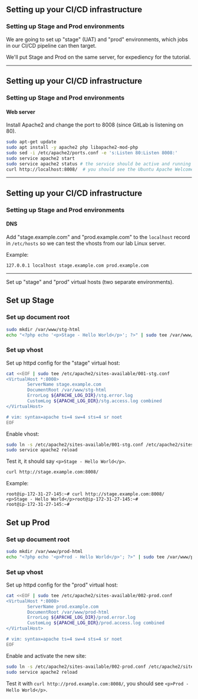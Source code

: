 
## Setting up your CI/CD infrastructure
### Setting up Stage and Prod environments

We are going to set up "stage" (UAT) and "prod" environments,
which jobs in our CI/CD pipeline can then target.

We'll put Stage and Prod on the same server, for expediency for the tutorial.

---
## Setting up your CI/CD infrastructure
### Setting up Stage and Prod environments
#### Web server

Install Apache2 and change the port to 8008 (since GitLab is listening on 80).

```bash
sudo apt-get update
sudo apt install -y apache2 php libapache2-mod-php
sudo sed -i /etc/apache2/ports.conf -e 's:Listen 80:Listen 8008:'
sudo service apache2 start
sudo service apache2 status # the service should be active and running
curl http://localhost:8008/  # you should see the Ubuntu Apache Welcome page source

```
---
## Setting up your CI/CD infrastructure
### Setting up Stage and Prod environments
#### DNS

Add "stage.example.com" and "prod.example.com" to the `localhost` record in `/etc/hosts` so we can test the vhosts from our lab Linux server.

Example:

```text
127.0.0.1 localhost stage.example.com prod.example.com
```
---

Set up "stage" and "prod" virtual hosts (two separate environments).

## Set up Stage

### Set up document root

```bash
sudo mkdir /var/www/stg-html
echo "<?php echo '<p>Stage - Hello World</p>'; ?>" | sudo tee /var/www/stg-html/index.php
```

### Set up vhost

Set up httpd config for the "stage" virtual host:

```bash
cat <<EOF | sudo tee /etc/apache2/sites-available/001-stg.conf
<VirtualHost *:8008>
        ServerName stage.example.com
        DocumentRoot /var/www/stg-html
        ErrorLog ${APACHE_LOG_DIR}/stg.error.log
        CustomLog ${APACHE_LOG_DIR}/stg.access.log combined
</VirtualHost>

# vim: syntax=apache ts=4 sw=4 sts=4 sr noet
EOF
```

Enable vhost:

```bash
sudo ln -s /etc/apache2/sites-available/001-stg.conf /etc/apache2/sites-enabled/
sudo service apache2 reload
```

Test it, it should say `<p>Stage - Hello World</p>`.

```bash
curl http://stage.example.com:8008/
```
Example:

```shell_session
root@ip-172-31-27-145:~# curl http://stage.example.com:8008/
<p>Stage - Hello World</p>root@ip-172-31-27-145:~#
root@ip-172-31-27-145:~#
```

## Set up Prod

### Set up document root

```bash
sudo mkdir /var/www/prod-html
echo "<?php echo '<p>Prod - Hello World</p>'; ?>" | sudo tee /var/www/prod-html/index.php

```
### Set up vhost

Set up httpd config for the "prod" virtual host:

```bash
cat <<EOF | sudo tee /etc/apache2/sites-available/002-prod.conf
<VirtualHost *:8008>
        ServerName prod.example.com
        DocumentRoot /var/www/prod-html
        ErrorLog ${APACHE_LOG_DIR}/prod.error.log
        CustomLog ${APACHE_LOG_DIR}/prod.access.log combined
</VirtualHost>

# vim: syntax=apache ts=4 sw=4 sts=4 sr noet
EOF
```

Enable and activate the new site:

```bash
sudo ln -s /etc/apache2/sites-available/002-prod.conf /etc/apache2/sites-enabled/
sudo service apache2 reload
```

Test it with `curl http://prod.example.com:8008/`, you should see 
`<p>Prod - Hello World</p>`.
